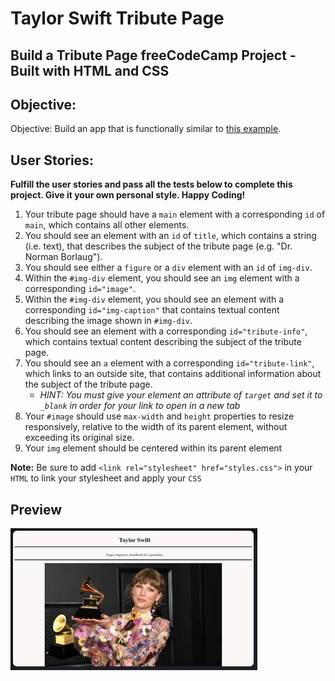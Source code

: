 # Taylor Swift Tribute Page

## Build a Tribute Page freeCodeCamp Project - Built with HTML and CSS

## Objective:
Objective: Build an app that is functionally similar to [this example](https://tribute-page.freecodecamp.rocks/).

## User Stories: 

**Fulfill the user stories and pass all the tests below to complete this project. Give it your own personal style. Happy Coding!**

1. Your tribute page should have a `main` element with a corresponding `id` of `main`, which contains all other elements.
2. You should see an element with an `id` of `title`, which contains a string (i.e. text), that describes the subject of the tribute page (e.g. "Dr. Norman Borlaug").
3. You should see either a `figure` or a `div` element with an `id` of `img-div`.
4. Within the `#img-div` element, you should see an `img` element with a corresponding `id="image"`.
5. Within the `#img-div` element, you should see an element with a corresponding `id="img-caption"` that contains textual content describing the image shown in `#img-div`.
6. You should see an element with a corresponding `id="tribute-info"`, which contains textual content describing the subject of the tribute page.
7. You should see an `a` element with a corresponding `id="tribute-link"`, which links to an outside site, that contains additional information about the subject of the tribute page.
    - *HINT: You must give your element an attribute of `target` and set it to `_blank` in order for your link to open in a new tab*
9. Your `#image` should use `max-width` and `height` properties to resize responsively, relative to the width of its parent element, without exceeding its original size.
10. Your `img` element should be centered within its parent element

**Note:** Be sure to add `<link rel="stylesheet" href="styles.css">` in your `HTML` to link your stylesheet and apply your `CSS`

## Preview

![preview image for the Taylor Swift Tribute page. Text "Taylor Swift: Signer-Songwriter. Soundtrack of a generation" Photo of Taylor Swift smiling and holding up her 2021 Grammy award.](./taylor-swift-tribute-page.PNG)
